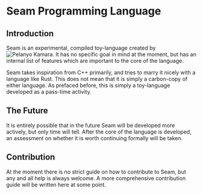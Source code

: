 # Seam Programming Language

## Introduction
Seam is an experimental, compiled toy-language created by ![Pelanyo Kamara](https://github.com/MathematicalDessert). It has no specific goal in mind at the moment, but has an internal list of features which are important to the core of the language.

Seam takes inspiration from C++ primarily, and tries to marry it nicely with a language like Rust. This does not mean that it is simply a carbon-copy of either language. As prefaced before, this is simply a toy-language developed as a pass-time activity.

## The Future
It is entirely possible that in the future Seam will be developed more actively, but only time will tell. After the core of the language is developed, an assessment on whether it is worth continuing formally will be taken.

## Contribution
At the moment there is no strict guide on how to contribute to Seam, but any and all help is always welcome. A more comprehensive contribution guide will be written here at some point.